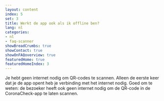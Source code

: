 ```yaml
---
layout: content
index: 5
set: 3
title: Werkt de app ook als ik offline ben?
lang: nl
categories:
- nl
- faq-scanner
showBreadCrumbs: true
showContact: true
showOnFAQoverview: true
featuredHome: true
featuredHomeIndex: 3
---
```

Je hebt geen internet nodig om QR-codes te scannen. Alleen de eerste keer dat je de app opent heb je verbinding met het internet nodig. Goed om te weten: de bezoeker heeft ook geen internet nodig om de QR-code in de CoronaCheck-app te laten scannen.
